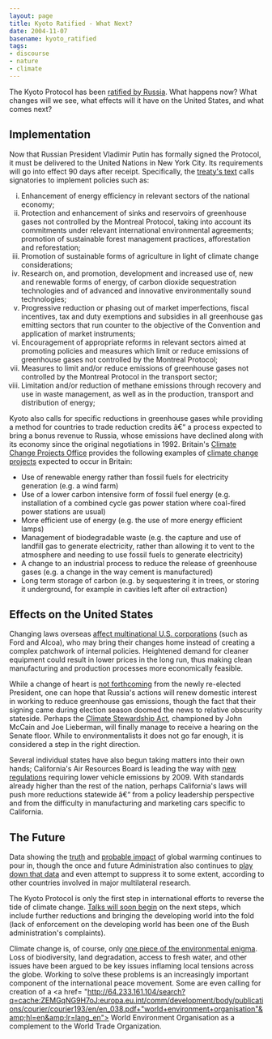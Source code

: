 ```yaml
---
layout: page
title: Kyoto Ratified - What Next?
date: 2004-11-07
basename: kyoto_ratified
tags:
- discourse
- nature
- climate
---
```


The Kyoto Protocol has been <a href=
"http://www.msnbc.msn.com/id/6412133/">ratified by Russia</a>. What happens now?
What changes will we see, what effects will it have on the United States, and
what comes next?

<!--more-->

## Implementation

Now that Russian President Vladimir Putin has formally signed the Protocol, it
must be delivered to the United Nations in New York City. Its requirements will
go into effect 90 days after receipt. Specifically, the <a href=
"http://unfccc.int/essential_background/kyoto_protocol/items/1678.php">treaty's
text</a> calls signatories to implement policies such as:

<ul style="list-style-type: lower-roman">
  <li>Enhancement of energy efficiency in relevant sectors of the national
  economy;</li>

  <li>Protection and enhancement of sinks and reservoirs of greenhouse gases
  not controlled by the Montreal Protocol, taking into account its
  commitments under relevant international environmental agreements;
  promotion of sustainable forest management practices, afforestation and
  reforestation;</li>

  <li>Promotion of sustainable forms of agriculture in light of climate
  change considerations;</li>

  <li>Research on, and promotion, development and increased use of, new and
  renewable forms of energy, of carbon dioxide sequestration technologies and
  of advanced and innovative environmentally sound technologies;</li>

  <li>Progressive reduction or phasing out of market imperfections, fiscal
  incentives, tax and duty exemptions and subsidies in all greenhouse gas
  emitting sectors that run counter to the objective of the Convention and
  application of market instruments;</li>

  <li>Encouragement of appropriate reforms in relevant sectors aimed at
  promoting policies and measures which limit or reduce emissions of
  greenhouse gases not controlled by the Montreal Protocol;</li>

  <li>Measures to limit and/or reduce emissions of greenhouse gases not
  controlled by the Montreal Protocol in the transport sector;</li>

  <li>Limitation and/or reduction of methane emissions through recovery and
  use in waste management, as well as in the production, transport and
  distribution of energy;</li>
</ul>

Kyoto also calls for specific reductions in greenhouse gases while providing a
method for countries to trade reduction credits &acirc;&euro;&ldquo; a process
expected to bring a bonus revenue to Russia, whose emissions have declined along
with its economy since the original negotiations in 1992. Britain's <a href=
"http://www.dti.gov.uk/ccpo/index.htm">Climate Change Projects Office</a>
provides the following examples of <a href=
"http://www.dti.gov.uk/ccpo/opportunities.htm">climate change projects</a>
expected to occur in Britain:

<ul>
  <li>Use of renewable energy rather than fossil fuels for electricity
  generation (e.g. a wind farm)</li>

  <li>Use of a lower carbon intensive form of fossil fuel energy (e.g.
  installation of a combined cycle gas power station where coal-fired power
  stations are usual)</li>

  <li>More efficient use of energy (e.g. the use of more energy efficient
  lamps)</li>

  <li>Management of biodegradable waste (e.g. the capture and use of landfill
  gas to generate electricity, rather than allowing it to vent to the
  atmosphere and needing to use fossil fuels to generate electricity)</li>

  <li>A change to an industrial process to reduce the release of greenhouse
  gases (e.g. a change in the way cement is manufactured)</li>

  <li>Long term storage of carbon (e.g. by sequestering it in trees, or
  storing it underground, for example in cavities left after oil
  extraction)</li>
</ul>

## Effects on the United States

Changing laws overseas <a href=
"http://www.alternet.org/envirohealth/20125/">affect multinational U.S.
corporations</a> (such as Ford and Alcoa), who may bring their changes home
instead of creating a complex patchwork of internal policies. Heightened demand
for cleaner equipment could result in lower prices in the long run, thus making
clean manufacturing and production processes more economically feasible.

While a change of heart is [not
forthcoming](http://story.news.yahoo.com/news?tmpl=story&u=/ap/20041106/ap_on_go_pr_wh/bush_global_warming&e=6&ncid=703) from the newly re-elected President, one can hope that Russia's
actions will renew domestic interest in working to reduce greenhouse gas
emissions, though the fact that their signing came during election season doomed
the news to relative obscurity stateside. Perhaps the <a href=
"http://www.climatenetwork.org/csa.htm">Climate Stewardship Act</a>, championed
by John McCain and Joe Lieberman, will finally manage to receive a hearing on
the Senate floor. While to environmentalists it does not go far enough, it is
considered a step in the right direction.

Several individual states have also begun taking matters into their own hands;
California's Air Resources Board is leading the way with <a href=
"http://www.arb.ca.gov/newsrel/nr092404.htm">new regulations</a> requiring lower
vehicle emissions by 2009. With standards already higher than the rest of the
nation, perhaps California's laws will push more reductions statewide
&acirc;&euro;&ldquo; from a policy leadership perspective and from the
difficulty in manufacturing and marketing cars specific to California.

## The Future

Data showing the <a href=
"http://www.newscientist.com/news/news.jsp?id=ns99996615">truth</a> and [probable impact](http://www.msnbc.msn.com/id/6398305/) of global
warming continues to pour in, though the once and future Administration also
continues to <a href="http://www.msnbc.msn.com/id/6390299/">play down that
data</a> and even attempt to suppress it to some extent, according to other
countries involved in major multilateral research.

The Kyoto Protocol is only the first step in international efforts to reverse
the tide of climate change. <a href=
"http://unfccc.int/meetings/cop_10/items/2944.php">Talks will soon begin</a> on
the next steps, which include further reductions and bringing the developing
world into the fold (lack of enforcement on the developing world has been one of
the Bush administration's complaints).

Climate change is, of course, only <a href=
"http://news.bbc.co.uk/2/hi/science/nature/3971019.stm">one piece of the
environmental enigma</a>. Loss of biodiversity, land degradation, access to
fresh water, and other issues have been argued to be key issues inflaming local
tensions across the globe. Working to solve these problems is an increasingly
important component of the international peace movement. Some are even calling
for creation of a <a href=
"http://64.233.161.104/search?q=cache:ZEMGqNG9H7oJ:europa.eu.int/comm/development/body/publications/courier/courier193/en/en_038.pdf+"world+environment+organisation"&amp;hl=en&amp;lr=lang_en">
World Environment Organisation</a> as a complement to the World Trade
Organization.

